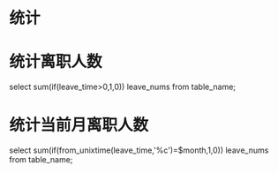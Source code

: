 # 统计

# 统计离职人数
select sum(if(leave_time>0,1,0)) leave_nums from table_name;

# 统计当前月离职人数
select sum(if(from_unixtime(leave_time,'%c')=$month,1,0)) leave_nums from table_name;